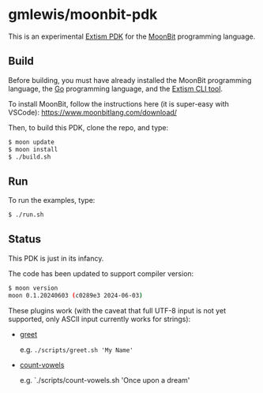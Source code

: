 # gmlewis/moonbit-pdk

This is an experimental [Extism PDK] for the [MoonBit] programming language.

[Extism PDK]: https://extism.org/docs/concepts/pdk
[MoonBit]: https://www.moonbitlang.com/

## Build

Before building, you must have already installed the MoonBit programming language,
the [Go] programming language, and the [Extism CLI tool].

To install MoonBit, follow the instructions here (it is super-easy with VSCode):
https://www.moonbitlang.com/download/

Then, to build this PDK, clone the repo, and type:

```bash
$ moon update
$ moon install
$ ./build.sh
```

[Extism CLI tool]: https://extism.org/docs/install/
[Go]: https://go.dev/

## Run

To run the examples, type:

```bash
$ ./run.sh
```

## Status

This PDK is just in its infancy.

The code has been updated to support compiler version:

```bash
$ moon version
moon 0.1.20240603 (c0289e3 2024-06-03)
```

These plugins work (with the caveat that full UTF-8 input is not yet supported,
only ASCII input currently works for strings):

* [greet](examples/greet/)

  e.g. `./scripts/greet.sh 'My Name'`

* [count-vowels](examples/count-vowels/)

  e.g. `./scripts/count-vowels.sh 'Once upon a dream'
